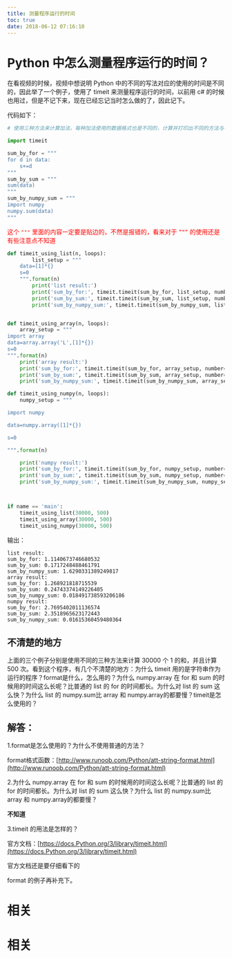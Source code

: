 ```yaml
---
title: 测量程序运行的时间
toc: true
date: 2018-06-12 07:16:10
---
```

# Python 中怎么测量程序运行的时间？

在看视频的时候，视频中想说明 Python 中的不同的写法对应的使用的时间是不同的，因此举了一个例子，使用了 timeit 来测量程序运行的时间，以前用 c# 的时候也用过，但是不记下来，现在已经忘记当时怎么做的了，因此记下。

代码如下：


```Python
# 使用三种方法来计算加法，每种加法使用的数据格式也是不同的，计算并打印出不同的方法与不同的格式结合的计算时间

import timeit

sum_by_for = """
for d in data:
    s+=d
"""
sum_by_sum = """
sum(data)
"""
sum_by_numpy_sum = """
import numpy
numpy.sum(data)
"""
```

<span style="color:red;">这个 `"""` 里面的内容一定要是贴边的，不然是报错的，看来对于 `”“”` 的使用还是有些注意点不知道</span>


```Python
def timeit_using_list(n, loops):
        list_setup = """
    data=[1]*{}
    s=0
    """.format(n)
        print('list result:')
        print('sum_by_for:', timeit.timeit(sum_by_for, list_setup, number=loops))
        print('sum_by_sum:', timeit.timeit(sum_by_sum, list_setup, number=loops))
        print('sum_by_numpy_sum:', timeit.timeit(sum_by_numpy_sum, list_setup, number=loops))


def timeit_using_array(n, loops):
    array_setup = """
import array
data=array.array('L',[1]*{})
s=0
""".format(n)
    print('array result:')
    print('sum_by_for:', timeit.timeit(sum_by_for, array_setup, number=loops))
    print('sum_by_sum:', timeit.timeit(sum_by_sum, array_setup, number=loops))
    print('sum_by_numpy_sum:', timeit.timeit(sum_by_numpy_sum, array_setup, number=loops))

def timeit_using_numpy(n, loops):
    numpy_setup = """

import numpy

data=numpy.array([1]*{})

s=0

""".format(n)

    print('numpy result:')
    print('sum_by_for:', timeit.timeit(sum_by_for, numpy_setup, number=loops))
    print('sum_by_sum:', timeit.timeit(sum_by_sum, numpy_setup, number=loops))
    print('sum_by_numpy_sum:', timeit.timeit(sum_by_numpy_sum, numpy_setup, number=loops))



if name == 'main':
    timeit_using_list(30000, 500)
    timeit_using_array(30000, 500)
    timeit_using_numpy(30000, 500)

```


输出：


```
list result:
sum_by_for: 1.1140673746680532
sum_by_sum: 0.1717248488461791
sum_by_numpy_sum: 1.6290331389249817
array result:
sum_by_for: 1.268921818715539
sum_by_sum: 0.24743374149226405
sum_by_numpy_sum: 0.018491738593206186
numpy result:
sum_by_for: 2.7695402011136574
sum_by_sum: 2.3518965623172443
sum_by_numpy_sum: 0.01615360459480364
```



## 不清楚的地方


上面的三个例子分别是使用不同的三种方法来计算 30000 个 1 的和，并且计算 500 次。看到这个程序，有几个不清楚的地方：为什么 timeit 用的是字符串作为运行的程序？format是什么，怎么用的？为什么 numpy.array 在 for 和 sum 的时候用的时间这么长呢？比普通的 list 的 for 的时间都长。为什么对 list 的 sum 这么快？为什么 list 的 numpy.sum比 array 和 numpy.array的都要慢？timeit是怎么使用的？


## 解答：



1.format是怎么使用的？为什么不使用普通的方法？


format格式函数：[http://www.runoob.com/Python/att-string-format.html](http://www.runoob.com/Python/att-string-format.html)

2.为什么 numpy.array 在 for 和 sum 的时候用的时间这么长呢？比普通的 list 的 for 的时间都长。为什么对 list 的 sum 这么快？为什么 list 的 numpy.sum比 array 和 numpy.array的都要慢？


**不知道**

3.timeit 的用法是怎样的？


官方文档：[https://docs.Python.org/3/library/timeit.html](https://docs.Python.org/3/library/timeit.html)



官方文档还是要仔细看下的

format 的例子再补充下。




# 相关


# 相关
